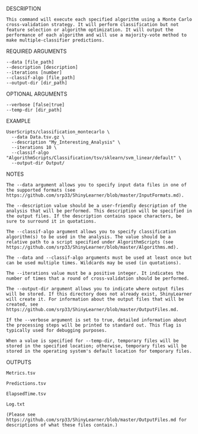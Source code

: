 DESCRIPTION

    This command will execute each specified algorithm using a Monte Carlo cross-validation strategy. It will perform classification but not feature selection or algorithm optimization. It will output the performance of each algorithm and will use a majority-vote method to make multiple-classifier predictions.

REQUIRED ARGUMENTS

    --data [file_path]
    --description [description]
    --iterations [number]
    --classif-algo [file_path]
    --output-dir [dir_path]

OPTIONAL ARGUMENTS

    --verbose [false|true]
    --temp-dir [dir_path]

EXAMPLE

    UserScripts/classification_montecarlo \
      --data Data.tsv.gz \
      --description "My_Interesting_Analysis" \
      --iterations 10 \
      --classif-algo "AlgorithmScripts/Classification/tsv/sklearn/svm_linear/default" \
      --output-dir Output/

NOTES

    The --data argument allows you to specify input data files in one of the supported formats (see https://github.com/srp33/ShinyLearner/blob/master/InputFormats.md).

    The --description value should be a user-friendly description of the analysis that will be performed. This description will be specified in the output files. If the description contains space characters, be sure to surround it in quotations.

    The --classif-algo argument allows you to specify classification algorithm(s) to be used in the analysis. The value should be a relative path to a script specified under AlgorithmScripts (see https://github.com/srp33/ShinyLearner/blob/master/Algorithms.md).

    The --data and --classif-algo arguments must be used at least once but can be used multiple times. Wildcards may be used (in quotations).

    The --iterations value must be a positive integer. It indicates the number of times that a round of cross-validation should be performed.

    The --output-dir argument allows you to indicate where output files will be stored. If this directory does not already exist, ShinyLearner will create it. For information about the output files that will be created, see https://github.com/srp33/ShinyLearner/blob/master/OutputFiles.md.

    If the --verbose argument is set to true, detailed information about the processing steps will be printed to standard out. This flag is typically used for debugging purposes.

    When a value is specified for --temp-dir, temporary files will be stored in the specified location; otherwise, temporary files will be stored in the operating system's default location for temporary files.

OUTPUTS

    Metrics.tsv

    Predictions.tsv

    ElapsedTime.tsv

    Log.txt

    (Please see https://github.com/srp33/ShinyLearner/blob/master/OutputFiles.md for descriptions of what these files contain.)
